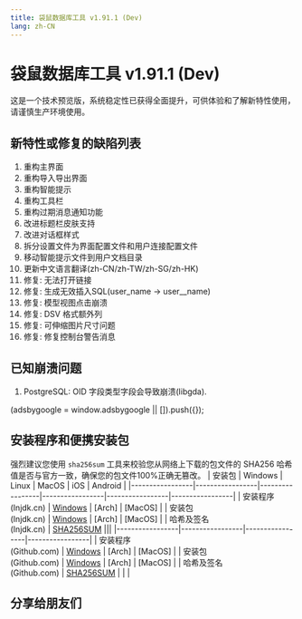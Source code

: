 ```yaml
---
title: 袋鼠数据库工具 v1.91.1 (Dev)
lang: zh-CN
---
```


# 袋鼠数据库工具 v1.91.1 (Dev)
这是一个技术预览版，系统稳定性已获得全面提升，可供体验和了解新特性使用，请谨慎生产环境使用。

## 新特性或修复的缺陷列表
1. 重构主界面
2. 重构导入导出界面
3. 重构智能提示
4. 重构工具栏
5. 重构过期消息通知功能
6. 改进标题栏皮肤支持
7. 改进对话框样式
8. 拆分设置文件为界面配置文件和用户连接配置文件
9. 移动智能提示文件到用户文档目录
10. 更新中文语言翻译(zh-CN/zh-TW/zh-SG/zh-HK)
11. 修复: 无法打开链接
12. 修复: 生成无效插入SQL(user_name -> user__name)
13. 修复: 模型视图点击崩溃
14. 修复: DSV 格式额外列
15. 修复: 可伸缩图片尺寸问题
16. 修复: 修复控制台警告消息

## 已知崩溃问题
1. PostgreSQL: OID 字段类型字段会导致崩溃(libgda).

<div>
    <script2 type="text/javascript" async="true" src="https://pagead2.googlesyndication.com/pagead/js/adsbygoogle.js" />
    <ins class="adsbygoogle"
        style="display:block; text-align:center;"
        data-ad-layout="in-article"
        data-ad-format="fluid"
        data-ad-client="ca-pub-3975819313740938"
        data-ad-slot="6760827895"></ins>
    <script2 type="text/javascript">
        (adsbygoogle = window.adsbygoogle || []).push({});
    </script2>
</div>

## 安装程序和便携安装包
强烈建议您使用 `sha256sum` 工具来校验您从网络上下载的包文件的 SHA256 哈希值是否与官方一致，确保您的包文件100%正确无篡改。
| 安装包          | Windows         | Linux           | MacOS           | iOS             | Android         |
|-----------------|-----------------|-----------------|-----------------|-----------------|-----------------|
| 安装程序<br/>(Injdk.cn) | [Windows](https://d4.injdk.cn/dbkangaroo/v1.91.1.220128/kangaroo-1.91.1.220128-AMD64.exe) | [Arch] | [MacOS] |
| 安装包<br/>(Injdk.cn)  | [Windows](https://d4.injdk.cn/dbkangaroo/v1.91.1.220128/kangaroo-1.91.1.220128-AMD64.7z) | [Arch] | [MacOS] |
| 哈希及签名<br/>(Injdk.cn) | [SHA256SUM](https://d4.injdk.cn/dbkangaroo/v1.91.1.220128/kangaroo-1.91.1.220128.sha256sum) |||
|-----------------|-----------------|-----------------|-----------------|
| 安装程序<br/>(Github.com) | [Windows](https://github.com/dbkangaroo/kangaroo/releases/download/v1.91.1.220128/kangaroo-1.91.1.220128-AMD64.exe) | [Arch] | [MacOS] |
| 安装包<br/>(Github.com)  | [Windows](https://github.com/dbkangaroo/kangaroo/releases/download/v1.91.1.220128/kangaroo-1.91.1.220128-AMD64.7z) | [Arch] | [MacOS] |
| 哈希及签名<br/>(Github.com) | [SHA256SUM](https://github.com/dbkangaroo/kangaroo/releases/download/v1.91.1.220128/kangaroo-1.91.1.220128.sha256sum) | | |

## 分享给朋友们
<social-share :networks="['wechat', 'qq', 'weibo', 'douban', 'facebook', 'twitter', 'telegram', 'line', 'skype', 'linkedin']" />
